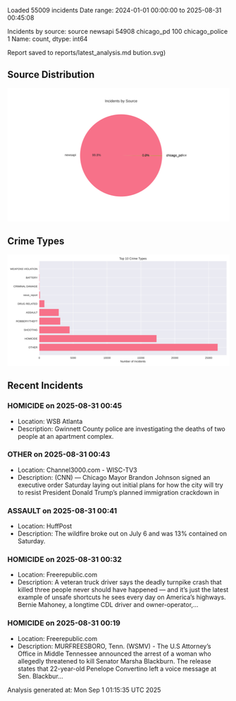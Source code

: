 
Loaded 55009 incidents
Date range: 2024-01-01 00:00:00 to 2025-08-31 00:45:08

Incidents by source:
source
newsapi           54908
chicago_pd          100
chicago_police        1
Name: count, dtype: int64

Report saved to reports/latest_analysis.md
bution.svg)

## Source Distribution
![Source Distribution](images/source_distribution.svg)

## Crime Types
![Crime Types](images/crime_types.svg)

## Recent Incidents

### HOMICIDE on 2025-08-31 00:45
- Location: WSB Atlanta
- Description: Gwinnett County police are investigating the deaths of two people at an apartment complex.


### OTHER on 2025-08-31 00:43
- Location: Channel3000.com - WISC-TV3
- Description: (CNN) — Chicago Mayor Brandon Johnson signed an executive order Saturday laying out initial plans for how the city will try to resist President Donald Trump’s planned immigration crackdown in


### ASSAULT on 2025-08-31 00:41
- Location: HuffPost
- Description: The wildfire broke out on July 6 and was 13% contained on Saturday.


### HOMICIDE on 2025-08-31 00:32
- Location: Freerepublic.com
- Description: A veteran truck driver says the deadly turnpike crash that killed three people never should have happened — and it’s just the latest example of unsafe shortcuts he sees every day on America’s highways. Bernie Mahoney, a longtime CDL driver and owner-operator,…


### HOMICIDE on 2025-08-31 00:19
- Location: Freerepublic.com
- Description: MURFREESBORO, Tenn. (WSMV) - The U.S Attorney’s Office in Middle Tennessee announced the arrest of a woman who allegedly threatened to kill Senator Marsha Blackburn. The release states that 22-year-old Penelope Convertino left a voice message at Sen. Blackbur…

Analysis generated at: Mon Sep  1 01:15:35 UTC 2025
